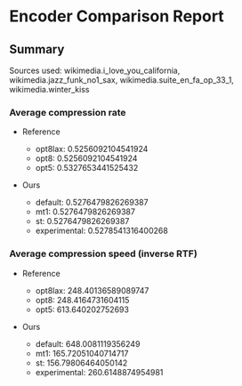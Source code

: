 
# Encoder Comparison Report

## Summary

Sources used: wikimedia.i_love_you_california, wikimedia.jazz_funk_no1_sax, wikimedia.suite_en_fa_op_33_1, wikimedia.winter_kiss

### Average compression rate

  - Reference
    - opt8lax: 0.5256092104541924
    - opt8: 0.5256092104541924
    - opt5: 0.5327653441525432

  - Ours
    - default: 0.5276479826269387
    - mt1: 0.5276479826269387
    - st: 0.5276479826269387
    - experimental: 0.5278541316400268


### Average compression speed (inverse RTF)
  - Reference
    - opt8lax: 248.40136589089747
    - opt8: 248.4164731604115
    - opt5: 613.640202752693

  - Ours
    - default: 648.0081119356249
    - mt1: 165.72051040714717
    - st: 156.79806464050142
    - experimental: 260.6148874954981


